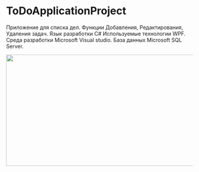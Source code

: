 # ToDoApplicationProject
Приложение для списка дел. 
Функции Добавления, Редактирования, Удаления задач.
Язык разработки C# 
Используемые технологии WPF.
Среда разработки  Microsoft Visual studio.
База данных Microsoft SQL Server.
<div align="center">
  <img src="https://media.giphy.com/media/dWesBcTLavkZuG35MI/giphy.gif" width="600" height="300"/>
</div>
